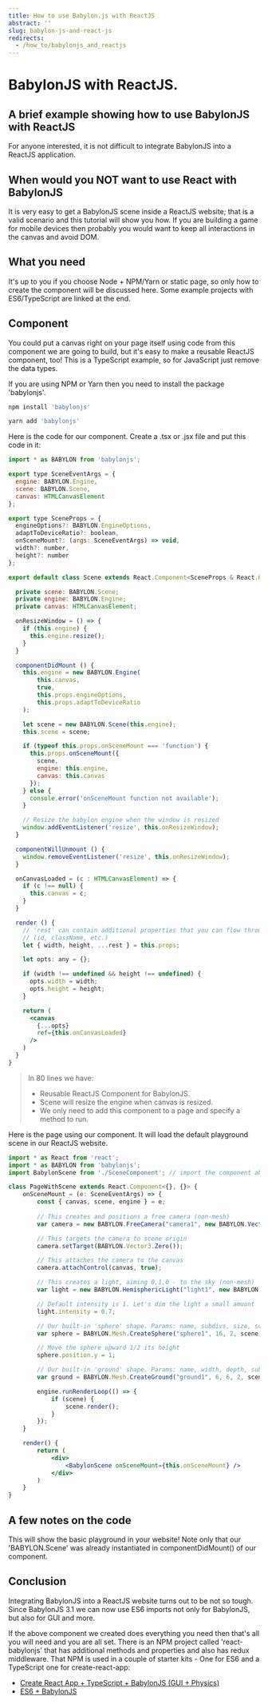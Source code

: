 ```yaml
---
title: How to use Babylon.js with ReactJS
abstract: ''
slug: babylon-js-and-react-js
redirects:
  - /how_to/babylonjs_and_reactjs
---
```


# BabylonJS with ReactJS.
## A brief example showing how to use BabylonJS with ReactJS ##

For anyone interested, it is not difficult to integrate BabylonJS into a ReactJS application. 

## When would you **NOT** want to use React with BabylonJS
It is very easy to get a BabylonJS scene inside a ReactJS website; that is a valid scenario and this tutorial will show you how.  If you are building a game for mobile devices then probably you would want to keep all interactions in the canvas and avoid DOM.

## What you need

It's up to you if you choose Node + NPM/Yarn or static page, so only how to create the component will be discussed here.  Some example projects with ES6/TypeScript are linked at the end.

## Component

You could put a canvas right on your page itself using code from this component we are going to build, but it's easy to make a reusable ReactJS component, too!  This is a TypeScript example, so for JavaScript just remove the data types.

If you are using NPM or Yarn then you need to install the package 'babylonjs'.
```bash
npm install 'babylonjs'
```

```bash
yarn add 'babylonjs'
```

Here is the code for our component.  Create a .tsx or .jsx file and put this code in it:
```jsx
import * as BABYLON from 'babylonjs';

export type SceneEventArgs = {
  engine: BABYLON.Engine,
  scene: BABYLON.Scene,
  canvas: HTMLCanvasElement
};

export type SceneProps = {
  engineOptions?: BABYLON.EngineOptions,
  adaptToDeviceRatio?: boolean,
  onSceneMount?: (args: SceneEventArgs) => void,
  width?: number,
  height?: number
};

export default class Scene extends React.Component<SceneProps & React.HTMLAttributes<HTMLCanvasElement>, {}> {

  private scene: BABYLON.Scene;
  private engine: BABYLON.Engine;
  private canvas: HTMLCanvasElement;

  onResizeWindow = () => {
    if (this.engine) {
      this.engine.resize();
    }
  }

  componentDidMount () {
    this.engine = new BABYLON.Engine(
        this.canvas,
        true,
        this.props.engineOptions,
        this.props.adaptToDeviceRatio
    );

    let scene = new BABYLON.Scene(this.engine);
    this.scene = scene;

    if (typeof this.props.onSceneMount === 'function') {
      this.props.onSceneMount({
        scene,
        engine: this.engine,
        canvas: this.canvas
      });
    } else {
      console.error('onSceneMount function not available');
    }

    // Resize the babylon engine when the window is resized
    window.addEventListener('resize', this.onResizeWindow);
  }

  componentWillUnmount () {
    window.removeEventListener('resize', this.onResizeWindow);
  }

  onCanvasLoaded = (c : HTMLCanvasElement) => {
    if (c !== null) {
      this.canvas = c;
    }
  }

  render () {
    // 'rest' can contain additional properties that you can flow through to canvas:
    // (id, className, etc.)
    let { width, height, ...rest } = this.props;

    let opts: any = {};

    if (width !== undefined && height !== undefined) {
      opts.width = width;
      opts.height = height;
    }

    return (
      <canvas
        {...opts}
        ref={this.onCanvasLoaded}
      />
    )
  }
}
```
>In 80 lines we have: 
> * Reusable ReactJS Component for BabylonJS.
> * Scene will resize the engine when canvas is resized.
> * We only need to add this component to a page and specify a method to run.

Here is the page using our component.  It will load the default playground scene in our ReactJS website.

```jsx
import * as React from 'react';
import * as BABYLON from 'babylonjs';
import BabylonScene from './SceneComponent'; // import the component above linking to file we just created.

class PageWithScene extends React.Component<{}, {}> {
    onSceneMount = (e: SceneEventArgs) => {
        const { canvas, scene, engine } = e;
       
        // This creates and positions a free camera (non-mesh)
        var camera = new BABYLON.FreeCamera("camera1", new BABYLON.Vector3(0, 5, -10), scene);

        // This targets the camera to scene origin
        camera.setTarget(BABYLON.Vector3.Zero());

        // This attaches the camera to the canvas
        camera.attachControl(canvas, true);

        // This creates a light, aiming 0,1,0 - to the sky (non-mesh)
        var light = new BABYLON.HemisphericLight("light1", new BABYLON.Vector3(0, 1, 0), scene);

        // Default intensity is 1. Let's dim the light a small amount
        light.intensity = 0.7;

        // Our built-in 'sphere' shape. Params: name, subdivs, size, scene
        var sphere = BABYLON.Mesh.CreateSphere("sphere1", 16, 2, scene);

        // Move the sphere upward 1/2 its height
        sphere.position.y = 1;

        // Our built-in 'ground' shape. Params: name, width, depth, subdivs, scene
        var ground = BABYLON.Mesh.CreateGround("ground1", 6, 6, 2, scene);

        engine.runRenderLoop(() => {
            if (scene) {
                scene.render();
            }
        });
    }

    render() {               
        return (
            <div>
                <BabylonScene onSceneMount={this.onSceneMount} />
            </div>
        )
    }
}
```

## A few notes on the code
This will show the basic playground in your website!  Note only that our 'BABYLON.Scene' was already instantiated in componentDidMount() of our component.

## Conclusion

Integrating BabylonJS into a ReactJS website turns out to be not so tough.  Since BabylonJS 3.1 we can now use ES6 imports not only for BabylonJS, but also for GUI and more.

If the above component we created does everything you need then that's all you will need and you are all set.  There is an NPM project called 'react-babylonjs' that has additional methods and properties and also has redux middleware.  That NPM is used in a couple of starter kits - One for ES6 and a TypeScript one for create-react-app:
* [Create React App + TypeScript + BabylonJS (GUI + Physics)](https://github.com/brianzinn/create-react-app-typescript-babylonjs)
* [ES6 + BabylonJS](https://github.com/brianzinn/react-redux-babylonjs-starter-kit)
